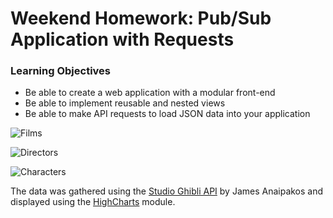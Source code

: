 # Weekend Homework: Pub/Sub Application with Requests

### Learning Objectives

- Be able to create a web application with a modular front-end
- Be able to implement reusable and nested views
- Be able to make API requests to load JSON data into your application


![Films](https://user-images.githubusercontent.com/37874299/45597075-71dc7c00-b9be-11e8-9997-27d4c525b505.png)


![Directors](https://user-images.githubusercontent.com/37874299/45597076-76a13000-b9be-11e8-99fc-deb20164d6cc.png)


![Characters](https://user-images.githubusercontent.com/37874299/45597080-7c971100-b9be-11e8-8e54-67a63f4efd83.png)


The data was gathered using the [Studio Ghibli API](https://ghibliapi.herokuapp.com/) by James Anaipakos and displayed using the [HighCharts](https://www.highcharts.com/) module.
